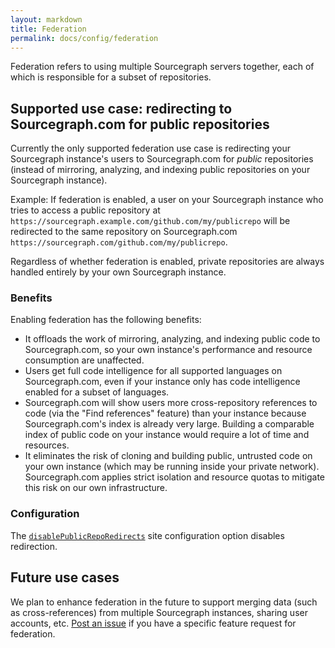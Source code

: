 ```yaml
---
layout: markdown
title: Federation
permalink: docs/config/federation
---
```


Federation refers to using multiple Sourcegraph servers together, each of which is responsible for a subset of repositories.

## Supported use case: redirecting to Sourcegraph.com for public repositories

Currently the only supported federation use case is redirecting your Sourcegraph instance's users to Sourcegraph.com for _public_ repositories (instead of mirroring, analyzing, and indexing public repositories on your Sourcegraph instance).

Example: If federation is enabled, a user on your Sourcegraph instance who tries to access a public repository at `https://sourcegraph.example.com/github.com/my/publicrepo` will be redirected to the same repository on Sourcegraph.com `https://sourcegraph.com/github.com/my/publicrepo`.

Regardless of whether federation is enabled, private repositories are always handled entirely by your own Sourcegraph instance.

### Benefits

Enabling federation has the following benefits:

- It offloads the work of mirroring, analyzing, and indexing public code to Sourcegraph.com, so your own instance's performance and resource consumption are unaffected.
- Users get full code intelligence for all supported languages on Sourcegraph.com, even if your instance only has code intelligence enabled for a subset of languages.
- Sourcegraph.com will show users more cross-repository references to code (via the "Find references" feature) than your instance because Sourcegraph.com's index is already very large. Building a comparable index of public code on your instance would require a lot of time and resources.
- It eliminates the risk of cloning and building public, untrusted code on your own instance (which may be running inside your private network). Sourcegraph.com applies strict isolation and resource quotas to mitigate this risk on our own infrastructure.

### Configuration

The [`disablePublicRepoRedirects`](/#code-classlanguage-textdisablepublicreporedirects-boolean) site configuration option disables redirection.

## Future use cases

We plan to enhance federation in the future to support merging data (such as cross-references) from multiple Sourcegraph instances, sharing user accounts, etc. [Post an issue](https://github.com/sourcegraph/issues/issues) if you have a specific feature request for federation.
